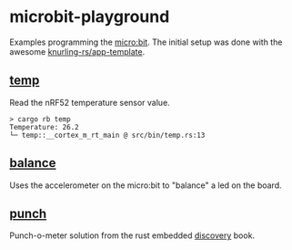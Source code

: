 # microbit-playground

Examples programming the [micro:bit](https://microbit.org/). The initial setup was done with the awesome [knurling-rs/app-template](https://github.com/knurling-rs/app-template).

## [temp](src/bin/temp.rs)

Read the nRF52 temperature sensor value.

```
> cargo rb temp
Temperature: 26.2
└─ temp::__cortex_m_rt_main @ src/bin/temp.rs:13
```

## [balance](src/bin/balance.rs)

Uses the accelerometer on the micro:bit to "balance" a led on the board.

## [punch](src/bin/punch.rs)

Punch-o-meter solution from the rust embedded [discovery](https://docs.rust-embedded.org/discovery/microbit/10-punch-o-meter/index.html) book.
